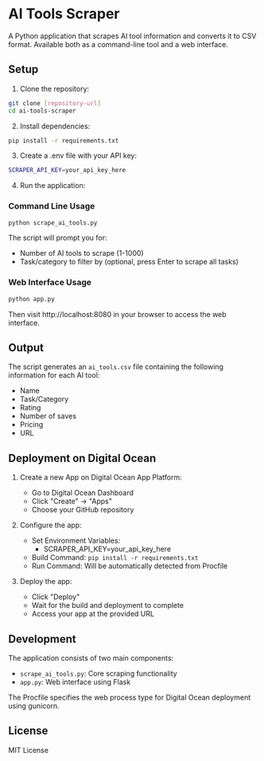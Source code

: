 # AI Tools Scraper

A Python application that scrapes AI tool information and converts it to CSV format. Available both as a command-line tool and a web interface.

## Setup

1. Clone the repository:
```bash
git clone [repository-url]
cd ai-tools-scraper
```

2. Install dependencies:
```bash
pip install -r requirements.txt
```

3. Create a .env file with your API key:
```bash
SCRAPER_API_KEY=your_api_key_here
```

4. Run the application:

### Command Line Usage
```bash
python scrape_ai_tools.py
```
The script will prompt you for:
- Number of AI tools to scrape (1-1000)
- Task/category to filter by (optional, press Enter to scrape all tasks)

### Web Interface Usage
```bash
python app.py
```
Then visit http://localhost:8080 in your browser to access the web interface.

## Output

The script generates an `ai_tools.csv` file containing the following information for each AI tool:
- Name
- Task/Category
- Rating
- Number of saves
- Pricing
- URL

## Deployment on Digital Ocean

1. Create a new App on Digital Ocean App Platform:
   - Go to Digital Ocean Dashboard
   - Click "Create" -> "Apps"
   - Choose your GitHub repository

2. Configure the app:
   - Set Environment Variables:
     - SCRAPER_API_KEY=your_api_key_here
   - Build Command: `pip install -r requirements.txt`
   - Run Command: Will be automatically detected from Procfile

3. Deploy the app:
   - Click "Deploy"
   - Wait for the build and deployment to complete
   - Access your app at the provided URL

## Development

The application consists of two main components:
- `scrape_ai_tools.py`: Core scraping functionality
- `app.py`: Web interface using Flask

The Procfile specifies the web process type for Digital Ocean deployment using gunicorn.

## License

MIT License
